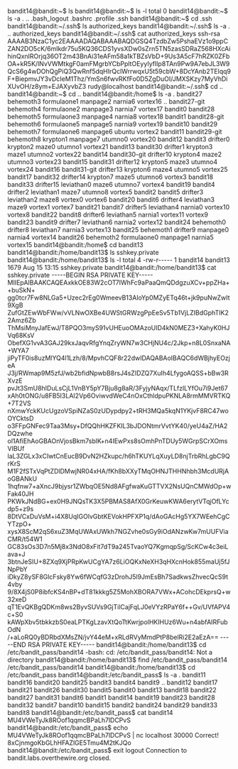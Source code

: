 bandit14@bandit:~$ ls bandit14@bandit:~$ ls -l total 0 bandit14@bandit:~$ ls -a . .. .bash_logout .bashrc .profile .ssh bandit14@bandit:~$ cd .ssh bandit14@bandit:~/.ssh$ ls authorized_keys bandit14@bandit:~/.ssh$ ls -a . .. authorized_keys bandit14@bandit:~/.ssh$ cat authorized_keys ssh-rsa AAAAB3NzaC1yc2EAAAADAQABAAABAQDGSQ4TzdbZw5PshaEVz1o9ppCZAN2DO5cK/6mlkdr75u5KQ36CDS1yvsXDw0sZrn5TN5zasSDRaZ568HXcAihinQxnIROrjq36OT2m43BnAi31eAFm58a1kTBZsVbD+9Us3A5cF7hRZK0ZFbOA+kR5K/lNvVWMtkgF0amFMgrbYCbPpltOEyyIyfIlp8TAn9Pw9A7ebJL3W9QcS6g4wDOhQgPiQ3QwRnf5dqHIrQclWrrwqxU5t59cbW+8DcYAnb2TElqq9F+BiepmvJY3vDcIeM1Thz/YmSn6fwvRKfFo0D5ZgDuOI/JMXSKzy7MyVhDiXUvOH/z8ym+EJAXyvbZ3 rudy@localhost bandit14@bandit:~/.ssh$ cd .. bandit14@bandit:~$ cd .. bandit14@bandit:/home$ ls -a . bandit27 behemoth3 formulaone1 manpage2 narnia6 vortex16 .. bandit27-git behemoth4 formulaone2 manpage3 narnia7 vortex17 bandit0 bandit28 behemoth5 formulaone3 manpage4 narnia8 vortex18 bandit1 bandit28-git behemoth6 formulaone5 manpage5 narnia9 vortex19 bandit10 bandit29 behemoth7 formulaone6 manpage6 ubuntu vortex2 bandit11 bandit29-git behemoth8 krypton1 manpage7 utumno0 vortex20 bandit12 bandit3 drifter0 krypton2 maze0 utumno1 vortex21 bandit13 bandit30 drifter1 krypton3 maze1 utumno2 vortex22 bandit14 bandit30-git drifter10 krypton4 maze2 utumno3 vortex23 bandit15 bandit31 drifter12 krypton5 maze3 utumno4 vortex24 bandit16 bandit31-git drifter13 krypton6 maze4 utumno5 vortex25 bandit17 bandit32 drifter14 krypton7 maze5 utumno6 vortex3 bandit18 bandit33 drifter15 leviathan0 maze6 utumno7 vortex4 bandit19 bandit4 drifter2 leviathan1 maze7 utumno8 vortex5 bandit2 bandit5 drifter3 leviathan2 maze8 vortex0 vortex6 bandit20 bandit6 drifter4 leviathan3 maze9 vortex1 vortex7 bandit21 bandit7 drifter5 leviathan4 narnia0 vortex10 vortex8 bandit22 bandit8 drifter6 leviathan5 narnia1 vortex11 vortex9 bandit23 bandit9 drifter7 leviathan6 narnia2 vortex12 bandit24 behemoth0 drifter8 leviathan7 narnia3 vortex13 bandit25 behemoth1 drifter9 manpage0 narnia4 vortex14 bandit26 behemoth2 formulaone0 manpage1 narnia5 vortex15 bandit14@bandit:/home$ cd bandit13 bandit14@bandit:/home/bandit13$ ls sshkey.private bandit14@bandit:/home/bandit13$ ls -l total 4 -rw-r----- 1 bandit14 bandit13 1679 Aug 15 13:15 sshkey.private bandit14@bandit:/home/bandit13$ cat sshkey.private -----BEGIN RSA PRIVATE KEY----- MIIEpAIBAAKCAQEAxkkOE83W2cOT7IWhFc9aPaaQmQDdgzuXCv+ppZHa++buSkN+ gg0tcr7Fw8NLGa5+Uzec2rEg0WmeevB13AIoYp0MZyETq46t+jk9puNwZwIt9XgB ZufGtZEwWbFWw/vVLNwOXBe4UWStGRWzgPpEeSv5Tb1VjLZIBdGphTIK22Amz6Zb ThMsiMnyJafEwJ/T8PQO3myS91vUHEuoOMAzoUID4kN0MEZ3+XahyK0HJVq68KsV ObefXG1vvA3GAJ29kxJaqvRfgYnqZryWN7w3CHjNU4c/2Jkp+n8L0SnxaNA+WYA7 jiPyTF0is8uzMlYQ4l1Lzh/8/MpvhCQF8r22dwIDAQABAoIBAQC6dWBjhyEOzjeA J3j/RWmap9M5zfJ/wb2bfidNpwbB8rsJ4sZIDZQ7XuIh4LfygoAQSS+bBw3RXvzE pvJt3SmU8hIDuLsCjL1VnBY5pY7Bju8g8aR/3FyjyNAqx/TLfzlLYfOu7i9Jet67 xAh0tONG/u8FB5I3LAI2Vp6OviwvdWeC4nOxCthldpuPKNLA8rmMMVRTKQ+7T2VS nXmwYckKUcUgzoVSpiNZaS0zUDypdpy2+tRH3MQa5kqN1YKjvF8RC47woOYCktsD o3FFpGNFec9Taa3Msy+DfQQhHKZFKIL3bJDONtmrVvtYK40/yeU4aZ/HA2DQzwhe ol1AfiEhAoGBAOnVjosBkm7sblK+n4IEwPxs8sOmhPnTDUy5WGrpSCrXOmsVIBUf laL3ZGLx3xCIwtCnEucB9DvN2HZkupc/h6hTKUYLqXuyLD8njTrbRhLgbC9QrKrS M1F2fSTxVqPtZDlDMwjNR04xHA/fKh8bXXyTMqOHNJTHHNhbh3McdURjAoGBANkU 1hqfnw7+aXncJ9bjysr1ZWbqOE5Nd8AFgfwaKuGTTVX2NsUQnCMWdOp+wFak40JH PKWkJNdBG+ex0H9JNQsTK3X5PBMAS8AfX0GrKeuwKWA6erytVTqjOfLYcdp5+z9s 8DtVCxDuVsM+i4X8UqIGOlvGbtKEVokHPFXP1q/dAoGAcHg5YX7WEehCgCYTzpO+ xysX8ScM2qS6xuZ3MqUWAxUWkh7NGZvhe0sGy9iOdANzwKw7mUUFViaCMR/t54W1 GC83sOs3D7n5Mj8x3NdO8xFit7dT9a245TvaoYQ7KgmqpSg/ScKCw4c3eiLava+J 3btnJeSIU+8ZXq9XjPRpKwUCgYA7z6LiOQKxNeXH3qHXcnHok855maUj5fJNpPbY iDkyZ8ySF8GlcFsky8Yw6fWCqfG3zDrohJ5l9JmEsBh7SadkwsZhvecQcS9t4vby 9/8X4jS0P8ibfcKS4nBP+dT81kkkg5Z5MohXBORA7VWx+ACohcDEkprsQ+w32xeD qT1EvQKBgQDKm8ws2ByvSUVs9GjTilCajFqLJ0eVYzRPaY6f++Gv/UVfAPV4c+S0 kAWpXbv5tbkkzbS0eaLPTKgLzavXtQoTtKwrjpolHKIHUz6Wu+n4abfAIRFubOdN /+aLoRQ0yBDRbdXMsZN/jvY44eM+xRLdRVyMmdPtP8belRi2E2aEzA== -----END RSA PRIVATE KEY----- bandit14@bandit:/home/bandit13$ cd /etc/bandit_pass/bandit14 -bash: cd: /etc/bandit_pass/bandit14: Not a directory bandit14@bandit:/home/bandit13$ find /etc/bandit_pass/bandit14 /etc/bandit_pass/bandit14 bandit14@bandit:/home/bandit13$ cd /etc/bandit_pass bandit14@bandit:/etc/bandit_pass$ ls -a . bandit11 bandit16 bandit20 bandit25 bandit3 bandit4 bandit9 .. bandit12 bandit17 bandit21 bandit26 bandit30 bandit5 bandit0 bandit13 bandit18 bandit22 bandit27 bandit31 bandit6 bandit1 bandit14 bandit19 bandit23 bandit28 bandit32 bandit7 bandit10 bandit15 bandit2 bandit24 bandit29 bandit33 bandit8 bandit14@bandit:/etc/bandit_pass$ cat bandit14 MU4VWeTyJk8ROof1qqmcBPaLh7lDCPvS bandit14@bandit:/etc/bandit_pass$ echo MU4VWeTyJk8ROof1qqmcBPaLh7lDCPvS | nc localhost 30000 Correct! 8xCjnmgoKbGLhHFAZlGE5Tmu4M2tKJQo bandit14@bandit:/etc/bandit_pass$ exit logout Connection to bandit.labs.overthewire.org closed.
